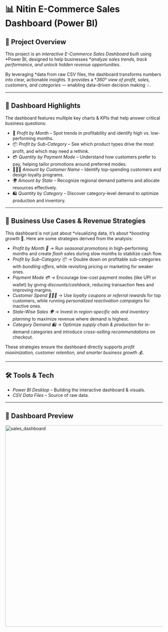 # 📊 Nitin E-Commerce Sales Dashboard (Power BI)

## 🚀 Project Overview
This project is an *interactive E-Commerce Sales Dashboard* built using *Power BI, designed to help businesses **analyze sales trends, track performance, and unlock hidden revenue opportunities*.  

By leveraging *data from raw CSV files, the dashboard transforms numbers into clear, actionable insights. It provides a **360° view of profit, sales, customers, and categories* — enabling data-driven decision making 💡.  

---

## 📌 Dashboard Highlights
The dashboard features multiple key charts & KPIs that help answer critical business questions:

- 📅 *Profit by Month* – Spot trends in profitability and identify high vs. low-performing months.  
- 📦 *Profit by Sub-Category* – See which product types drive the most profit, and which may need a rethink.  
- 💳 *Quantity by Payment Mode* – Understand how customers prefer to pay, helping tailor promotions around preferred modes.  
- 🧑‍🤝‍🧑 *Amount by Customer Name* – Identify top-spending customers and design loyalty programs.  
- 🌍 *Amount by State* – Recognize regional demand patterns and allocate resources effectively.  
- 🛍️ *Quantity by Category* – Discover category-level demand to optimize production and inventory.  

---

## 🎯 Business Use Cases & Revenue Strategies
This dashboard is not just about *visualizing data, it’s about **boosting growth* 🚀. Here are some strategies derived from the analysis:

- *Profit by Month 📅* → Run *seasonal promotions* in high-performing months and create *flash sales* during slow months to stabilize cash flow.  
- *Profit by Sub-Category 📦* → Double down on profitable sub-categories with *bundling offers*, while revisiting pricing or marketing for weaker ones.  
- *Payment Mode 💳* → Encourage low-cost payment modes (like UPI or wallet) by giving *discounts/cashback*, reducing transaction fees and improving margins.  
- *Customer Spend 🧑‍🤝‍🧑* → Use *loyalty coupons or referral rewards* for top customers, while running *personalized reactivation campaigns* for inactive ones.  
- *State-Wise Sales 🌍* → Invest in *region-specific ads and inventory planning* to maximize revenue where demand is highest.  
- *Category Demand 🛍️* → Optimize *supply chain & production* for in-demand categories and introduce *cross-selling recommendations* on checkout.  

These strategies ensure the dashboard directly supports *profit maximization, customer retention, and smarter business growth* 💰.

---

## 🛠️ Tools & Tech
- *Power BI Desktop* – Building the interactive dashboard & visuals.  
- *CSV Data Files* – Source of raw data.  
    

---

## 📸 Dashboard Preview
<img width="1154" height="642" alt="sales_dashboard" src="https://github.com/user-attachments/assets/00ffea86-b485-4ea3-94fe-a2fd0fef46a2" />

